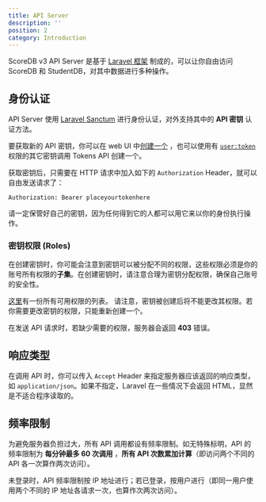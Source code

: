 ```yaml
---
title: API Server
description: ''
position: 2
category: Introduction
---
```


ScoreDB v3 API Server 是基于 [Laravel 框架](https://laravel.com/) 制成的，可以让你自由访问 ScoreDB 和 StudentDB，对其中数据进行多种操作。

## 身份认证

API Server 使用 [Laravel Sanctum](https://laravel.com/docs/8.x/sanctum) 进行身份认证，对外支持其中的 **API 密钥** 认证方法。

要获取新的 API 密钥，你可以在 web UI 中[创建一个](https://scoredb.tech/profile/tokens) ，也可以使用有 [`user:token`](/roles#usertoken) 权限的其它密钥调用 Tokens API 创建一个。

获取密钥后，只需要在 HTTP 请求中加入如下的 `Authorization` Header，就可以自由发送请求了：
```
Authorization: Bearer placeyourtokenhere
```

请一定保管好自己的密钥，因为任何得到它的人都可以用它来以你的身份执行操作。

### 密钥权限 (Roles)

在创建密钥时，你可能会注意到密钥可以被分配不同的权限，这些权限必须是你的账号所有权限的**子集**。在创建密钥时，请注意合理为密钥分配权限，确保自己账号的安全性。

<alert type="info">
<a href="/roles">这里</a>有一份所有可用权限的列表。
</alert>

<alert type="warning">
请注意，密钥被创建后将不能更改其权限。若你需要更改密钥的权限，只能重新创建一个。
</alert>

在发送 API 请求时，若缺少需要的权限，服务器会返回 **403** 错误。

## 响应类型

在调用 API 时，你可以传入 `Accept` Header 来指定服务器应该返回的响应类型，如 `application/json`。如果不指定，Laravel 在一些情况下会返回 HTML，显然是不适合程序读取的。

## 频率限制

为避免服务器负担过大，所有 API 调用都设有频率限制。如无特殊标明，API 的频率限制为 **每分钟最多 60 次调用** ，**所有 API 次数累加计算**（即访问两个不同的 API 各一次算作两次访问）。

未登录时，API 频率限制按 IP 地址进行；若已登录，按用户进行（即同一用户使用两个不同的 IP 地址各请求一次，也算作次两次访问）。
